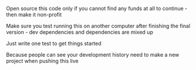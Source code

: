Open source this code only if you cannot find any funds at all to continue - then make it non-profit

Make sure you test running this on another computer after finishing the final version - dev dependencies and dependencies are mixed up

Just write one test to get things started


Because people can see your development history need to make a new project when pushing this live
